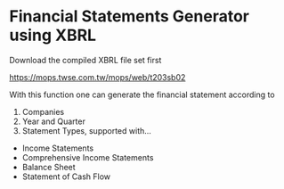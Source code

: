 # Financial Statements Generator using XBRL

Download the compiled XBRL file set first

https://mops.twse.com.tw/mops/web/t203sb02


With this function one can generate the financial statement according to
1. Companies
2. Year and Quarter
3. Statement Types, supported with...
* Income Statements
* Comprehensive Income Statements
* Balance Sheet
* Statement of Cash Flow

